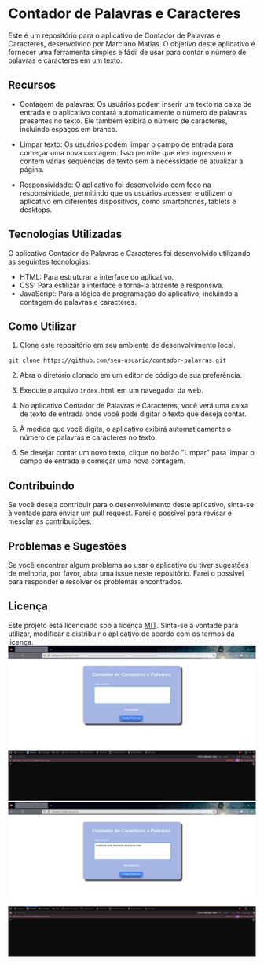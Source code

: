 # Contador de Palavras e Caracteres

Este é um repositório para o aplicativo de Contador de Palavras e Caracteres, desenvolvido por Marciano Matias. O objetivo deste aplicativo é fornecer uma ferramenta simples e fácil de usar para contar o número de palavras e caracteres em um texto.

## Recursos

- Contagem de palavras: Os usuários podem inserir um texto na caixa de entrada e o aplicativo contará automaticamente o número de palavras presentes no texto. Ele também exibirá o número de caracteres, incluindo espaços em branco.

- Limpar texto: Os usuários podem limpar o campo de entrada para começar uma nova contagem. Isso permite que eles ingressem e contem várias sequências de texto sem a necessidade de atualizar a página.

- Responsividade: O aplicativo foi desenvolvido com foco na responsividade, permitindo que os usuários acessem e utilizem o aplicativo em diferentes dispositivos, como smartphones, tablets e desktops.

## Tecnologias Utilizadas

O aplicativo Contador de Palavras e Caracteres foi desenvolvido utilizando as seguintes tecnologias:

- HTML: Para estruturar a interface do aplicativo.
- CSS: Para estilizar a interface e torná-la atraente e responsiva.
- JavaScript: Para a lógica de programação do aplicativo, incluindo a contagem de palavras e caracteres.

## Como Utilizar

1. Clone este repositório em seu ambiente de desenvolvimento local.

```shell
git clone https://github.com/seu-usuario/contador-palavras.git
```

2. Abra o diretório clonado em um editor de código de sua preferência.

3. Execute o arquivo `index.html` em um navegador da web.

4. No aplicativo Contador de Palavras e Caracteres, você verá uma caixa de texto de entrada onde você pode digitar o texto que deseja contar.

5. À medida que você digita, o aplicativo exibirá automaticamente o número de palavras e caracteres no texto.

6. Se desejar contar um novo texto, clique no botão "Limpar" para limpar o campo de entrada e começar uma nova contagem.

## Contribuindo

Se você deseja contribuir para o desenvolvimento deste aplicativo, sinta-se à vontade para enviar um pull request. Farei o possível para revisar e mesclar as contribuições.

## Problemas e Sugestões

Se você encontrar algum problema ao usar o aplicativo ou tiver sugestões de melhoria, por favor, abra uma issue neste repositório. Farei o possível para responder e resolver os problemas encontrados.

## Licença

Este projeto está licenciado sob a licença [MIT](LICENSE). Sinta-se à vontade para utilizar, modificar e distribuir o aplicativo de acordo com os termos da licença.
![Screenshot](https://github.com/marcianomatias/contador-de-palavras/blob/main/img/Captura%20de%20tela%20de%202023-05-22%2023-44-52.png)
![Screenshot](https://github.com/marcianomatias/contador-de-palavras/blob/main/img/Captura%20de%20tela%20de%202023-05-22%2023-45-46.png?raw=true)
